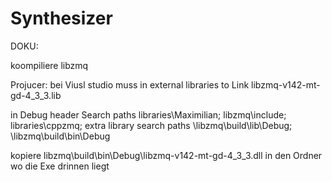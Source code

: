 # Synthesizer


DOKU: 

koompiliere libzmq

Projucer:
bei Viusl studio
muss in external libraries to Link
libzmq-v142-mt-gd-4_3_3.lib

in Debug
header Search paths
libraries\Maximilian;
libzmq\include;
libraries\cppzmq;
extra library search paths
\libzmq\build\lib\Debug;
\libzmq\build\bin\Debug


kopiere 
libzmq\build\bin\Debug\libzmq-v142-mt-gd-4_3_3.dll
in den Ordner wo die Exe drinnen liegt